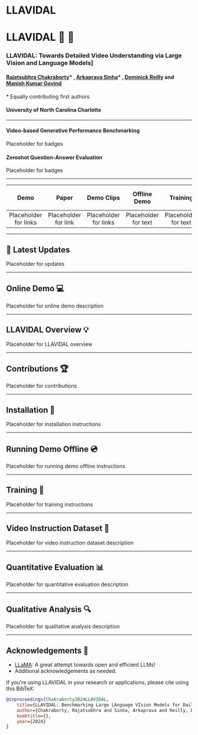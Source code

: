 # LLAVIDAL
#  LLAVIDAL :movie_camera: :speech_balloon:

### LLAVIDAL: Towards Detailed Video Understanding via Large Vision and Language Models]

#### [Rajatsubhra Chakraborty](https://www.rajatsubhrachakraborty.com)* , [Arkaprava Sinha](https://www.arkapravasinha.com)* , [Dominick Reilly](https://dominick-reilly.github.io/) and [Manish Kumar Govind](https://sites.google.com/view/manishkumargovind/home)
\* Equally contributing first authors

#### **University of North Carolina Charlotte**

---
#### **Video-based Generative Performance Benchmarking**
Placeholder for badges

#### **Zeroshot Question-Answer Evaluation**
Placeholder for badges

---

| Demo | Paper | Demo Clips | Offline Demo | Training | Video Instruction Data | Quantitative Evaluation | Qualitative Analysis |
| :---: | :---: | :---: | :---: | :---: | :---: | :---: | :---: |
| Placeholder for links | Placeholder for link | Placeholder for links | Placeholder for text | Placeholder for text | Placeholder for text | Placeholder for text | Placeholder for text |

---

## :loudspeaker: Latest Updates
Placeholder for updates

---

## Online Demo :computer:

Placeholder for online demo description

---

## LLAVIDAL Overview :bulb:

Placeholder for LLAVIDAL overview

---

## Contributions :trophy:

Placeholder for contributions

---

## Installation :wrench:

Placeholder for installation instructions

---

## Running Demo Offline :cd:

Placeholder for running demo offline instructions

---

## Training :train:

Placeholder for training instructions

---

## Video Instruction Dataset :open_file_folder:

Placeholder for video instruction dataset description

---

## Quantitative Evaluation :bar_chart:

Placeholder for quantitative evaluation description

---

## Qualitative Analysis :mag:

Placeholder for qualitative analysis description

---

## Acknowledgements :pray:

+ [LLaMA](https://github.com/facebookresearch/llama): A great attempt towards open and efficient LLMs!
+ Additional acknowledgements as needed.

If you're using LLAVIDAL in your research or applications, please cite using this BibTeX:
```bibtex
@inproceedings{Chakraborty2024LLAVIDAL,
    title={LLAVIDAL: Benchmarking Large LAnguage VIsion Models for Daily Activities of Living},
    author={Chakraborty, Rajatsubhra and Sinha, Arkaprava and Reilly, Dominick and Govind, Manish Kumar and Wang, Pu and Bremond, François and Das, Srijan},
    booktitle={},
    year={2024}
}
